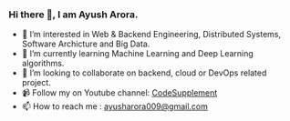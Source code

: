 ### Hi there 👋, I am Ayush Arora.

- 👀 I’m interested in Web & Backend Engineering, Distributed Systems, Software Archicture and Big Data.
- 🌱 I’m currently learning Machine Learning and Deep Learning algorithms.
- 💞️ I’m looking to collaborate on backend, cloud or DevOps related project.
- 📹 Follow my on Youtube channel: [CodeSupplement](https://www.youtube.com/channel/UCxfEslLzQUBeRQK2ZI0cRxw)
- 📫 How to reach me : ayusharora009@gmail.com

